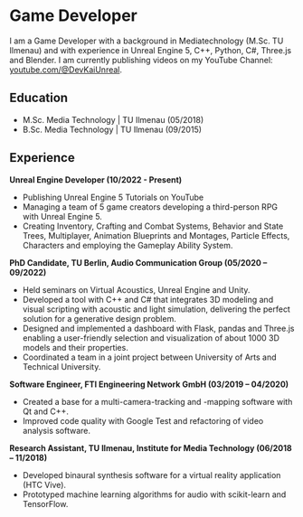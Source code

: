 # Game Developer
I am a Game Developer with a background in Mediatechnology (M.Sc. TU Ilmenau) and with experience in Unreal Engine 5, C++, Python, C#, Three.js and Blender. I am currently publishing videos on my YouTube Channel: [youtube.com/@DevKaiUnreal](https://www.youtube.com/@DevKaiUnreal).

## Education

- M.Sc. Media Technology | TU Ilmenau (05/2018)
- B.Sc. Media Technology | TU Ilmenau (09/2015)

## Experience

**Unreal Engine Developer (10/2022 - Present)**
- Publishing Unreal Engine 5 Tutorials on YouTube
- Managing a team of 5 game creators developing a third-person RPG with Unreal Engine 5.
- Creating Inventory, Crafting and Combat Systems, Behavior and State Trees, Multiplayer, Animation Blueprints and Montages, Particle Effects, Characters and employing the Gameplay Ability System.

**PhD Candidate, TU Berlin, Audio Communication Group (05/2020 – 09/2022)**
- Held seminars on Virtual Acoustics, Unreal Engine and Unity.
- Developed a tool with C++ and C# that integrates 3D modeling and visual scripting with acoustic and light simulation, delivering the perfect solution for a generative design problem.
- Designed and implemented a dashboard with Flask, pandas and Three.js enabling a user-friendly selection and visualization of about 1000 3D models and their properties.
- Coordinated a team in a joint project between University of Arts and Technical University.

**Software Engineer, FTI Engineering Network GmbH (03/2019 – 04/2020)**
- Created a base for a multi-camera-tracking and -mapping software with Qt and C++.
- Improved code quality with Google Test and refactoring of video analysis software.

**Research Assistant, TU Ilmenau, Institute for Media Technology (06/2018 – 11/2018)**
- Developed binaural synthesis software for a virtual reality application (HTC Vive).
- Prototyped machine learning algorithms for audio with scikit-learn and TensorFlow.